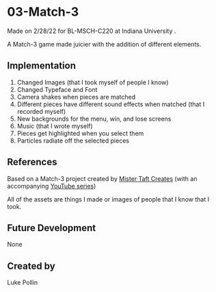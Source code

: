 # 03-Match-3
Made on 2/28/22 for BL-MSCH-C220 at Indiana University .

A Match-3 game made juicier with the addition of different elements.

## Implementation
1. Changed Images (that I took myself of people I know)
2. Changed Typeface and Font
3. Camera shakes when pieces are matched
4. Different pieces have different sound effects when matched (that I recorded myself)
5. New backgrounds for the menu, win, and lose screens
6. Music (that I wrote myself)
7. Pieces get highlighted when you select them
8. Particles radiate off the selected pieces


## References
Based on a Match-3 project created by [Mister Taft Creates](https://github.com/mistertaftcreates/Godot_match_3) (with an accompanying [YouTube series](https://www.youtube.com/playlist?list=PL4vbr3u7UKWqwQlvwvgNcgDL1p_3hcNn2))

All of the assets are things I made or images of people that I know that I took.

## Future Development
None

## Created by
Luke Pollin
